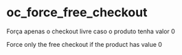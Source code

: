 # oc_force_free_checkout
Força apenas o checkout livre caso o produto tenha valor 0

Force only the free checkout if the product has value 0
